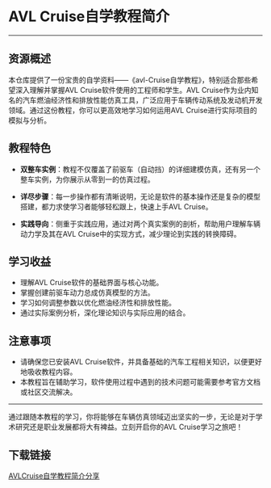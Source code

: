 # AVL Cruise自学教程简介

---

## 资源概述

本仓库提供了一份宝贵的自学资料——《avl-Cruise自学教程》，特别适合那些希望深入理解并掌握AVL Cruise软件使用的工程师和学生。AVL Cruise作为业内知名的汽车燃油经济性和排放性能仿真工具，广泛应用于车辆传动系统及发动机开发领域。通过这份教程，你可以更高效地学习如何运用AVL Cruise进行实际项目的模拟与分析。

## 教程特色

- **双整车实例**：教程不仅覆盖了前驱车（自动挡）的详细建模仿真，还有另一个整车实例，为你展示从零到一的仿真过程。
  
- **详尽步骤**：每一步操作都有清晰说明，无论是软件的基本操作还是复杂的模型搭建，都力求使学习者能够轻松跟上，快速上手AVL Cruise。

- **实践导向**：侧重于实践应用，通过对两个真实案例的剖析，帮助用户理解车辆动力学及其在AVL Cruise中的实现方式，减少理论到实践的转换障碍。

## 学习收益

- 理解AVL Cruise软件的基础界面与核心功能。
- 掌握创建前驱车动力总成仿真模型的方法。
- 学习如何调整参数以优化燃油经济性和排放性能。
- 通过实际案例分析，深化理论知识与实际应用的结合。

## 注意事项

- 请确保您已安装AVL Cruise软件，并具备基础的汽车工程相关知识，以便更好地吸收教程内容。
- 本教程旨在辅助学习，软件使用过程中遇到的技术问题可能需要参考官方文档或社区交流解决。

---

通过跟随本教程的学习，你将能够在车辆仿真领域迈出坚实的一步，无论是对于学术研究还是职业发展都将大有裨益。立刻开启你的AVL Cruise学习之旅吧！

## 下载链接

[AVLCruise自学教程简介分享](https://pan.quark.cn/s/9441c0d2ee04)